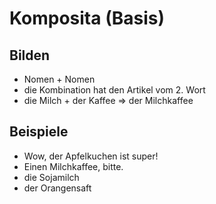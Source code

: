 # Komposita (Basis)

## Bilden

* Nomen + Nomen
* die Kombination hat den Artikel vom 2. Wort
* die Milch + der Kaffee => der Milchkaffee

## Beispiele

* Wow, der Apfelkuchen ist super!
* Einen Milchkaffee, bitte.
* die Sojamilch
* der Orangensaft